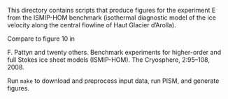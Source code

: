 This directory contains scripts that produce figures for the experiment E from the
ISMIP-HOM benchmark (isothermal diagnostic model of the ice velocity along the central
flowline of Haut Glacier d’Arolla).

Compare to figure 10 in

  F. Pattyn and twenty others. Benchmark experiments for higher-order and full Stokes ice
  sheet models (ISMIP-HOM). The Cryosphere, 2:95–108, 2008.

Run `make` to download and preprocess input data, run PISM, and generate figures.
